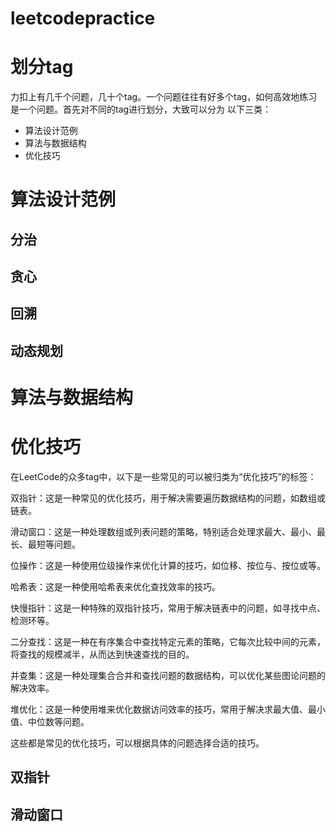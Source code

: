 # leetcodepractice

# 划分tag
力扣上有几千个问题，几十个tag。一个问题往往有好多个tag，如何高效地练习是一个问题。首先对不同的tag进行划分，大致可以分为
以下三类：
- 算法设计范例
- 算法与数据结构
- 优化技巧

# 算法设计范例
## 分治
## 贪心
## 回溯
## 动态规划
# 算法与数据结构

# 优化技巧
在LeetCode的众多tag中，以下是一些常见的可以被归类为“优化技巧”的标签：

双指针：这是一种常见的优化技巧，用于解决需要遍历数据结构的问题，如数组或链表。

滑动窗口：这是一种处理数组或列表问题的策略，特别适合处理求最大、最小、最长、最短等问题。

位操作：这是一种使用位级操作来优化计算的技巧，如位移、按位与、按位或等。

哈希表：这是一种使用哈希表来优化查找效率的技巧。

快慢指针：这是一种特殊的双指针技巧，常用于解决链表中的问题，如寻找中点、检测环等。

二分查找：这是一种在有序集合中查找特定元素的策略，它每次比较中间的元素，将查找的规模减半，从而达到快速查找的目的。

并查集：这是一种处理集合合并和查找问题的数据结构，可以优化某些图论问题的解决效率。

堆优化：这是一种使用堆来优化数据访问效率的技巧，常用于解决求最大值、最小值、中位数等问题。

这些都是常见的优化技巧，可以根据具体的问题选择合适的技巧。
## 双指针
## 滑动窗口
